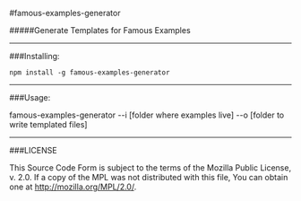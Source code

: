 #famous-examples-generator

#####Generate Templates for Famous Examples

---

###Installing:

```npm install -g famous-examples-generator```

---

###Usage:

famous-examples-generator --i [folder where examples live] --o [folder to write templated files]

---

###LICENSE

This Source Code Form is subject to the terms of the Mozilla Public
License, v. 2.0. If a copy of the MPL was not distributed with this
file, You can obtain one at http://mozilla.org/MPL/2.0/.
